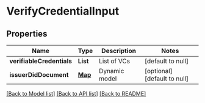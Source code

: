 # VerifyCredentialInput

## Properties

| Name                      | Type                  | Description   | Notes                        |
| ------------------------- | --------------------- | ------------- | ---------------------------- |
| **verifiableCredentials** | **List**              | List of VCs   | [default to null]            |
| **issuerDidDocument**     | [**Map**](AnyType.md) | Dynamic model | [optional] [default to null] |

[[Back to Model list]](../README.md#documentation-for-models) [[Back to API list]](../README.md#documentation-for-api-endpoints) [[Back to README]](../README.md)
